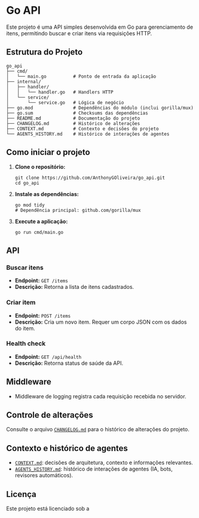 # Go API

Este projeto é uma API simples desenvolvida em Go para gerenciamento de itens, permitindo buscar e criar itens via requisições HTTP.

## Estrutura do Projeto

```
go_api
├── cmd/
│   └── main.go          # Ponto de entrada da aplicação
├── internal/
│   ├── handler/
│   │   └── handler.go   # Handlers HTTP
│   └── service/
│       └── service.go   # Lógica de negócio
├── go.mod               # Dependências do módulo (inclui gorilla/mux)
├── go.sum               # Checksums das dependências
├── README.md            # Documentação do projeto
├── CHANGELOG.md         # Histórico de alterações
├── CONTEXT.md           # Contexto e decisões do projeto
└── AGENTS_HISTORY.md    # Histórico de interações de agentes
```

## Como iniciar o projeto

1. **Clone o repositório:**
   ```
   git clone https://github.com/AnthonyGOliveira/go_api.git
   cd go_api
   ```

2. **Instale as dependências:**
   ```
   go mod tidy
   # Dependência principal: github.com/gorilla/mux
   ```

3. **Execute a aplicação:**
   ```
   go run cmd/main.go
   ```

## API

### Buscar itens

- **Endpoint:** `GET /items`
- **Descrição:** Retorna a lista de itens cadastrados.

### Criar item

- **Endpoint:** `POST /items`
- **Descrição:** Cria um novo item. Requer um corpo JSON com os dados do item.

### Health check

- **Endpoint:** `GET /api/health`
- **Descrição:** Retorna status de saúde da API.

## Middleware

- Middleware de logging registra cada requisição recebida no servidor.

## Controle de alterações

Consulte o arquivo [`CHANGELOG.md`](CHANGELOG.md) para o histórico de alterações do projeto.

## Contexto e histórico de agentes

- [`CONTEXT.md`](CONTEXT.md): decisões de arquitetura, contexto e informações relevantes.
- [`AGENTS_HISTORY.md`](AGENTS_HISTORY.md): histórico de interações de agentes (IA, bots, revisores automáticos).

## Licença

Este projeto está licenciado sob a
